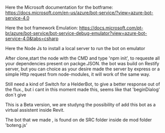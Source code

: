 Here the Microsoft documentation for the  botframe: https://docs.microsoft.com/en-us/azure/bot-service/?view=azure-bot-service-4.0

Here the bot framework Emulation: https://docs.microsoft.com/pt-br/azure/bot-service/bot-service-debug-emulator?view=azure-bot-service-4.0&tabs=csharp

Here the Node Js to install a local server to run the bot on emulator


After clone,start the node with the CMD and type 'npm init', to requeste all your dependencies present on packge.JSON. the bot  was build on Restify server, but you can choice as your desire made the server by express or a simple Http request from node-modules, it will work of the same way.



Still need a kind of Switch for a HelderBot, to give  a better response  out of the flux., but i cant in this moment made this, seems like that 'beginDialog' don´t give

This is a Beta version, we are studyng the possibility of add this bot as  a virtual assistent inside Revit.

The bot that we  made , is found on de SRC folder inside de mod folder 'boteng.js'

